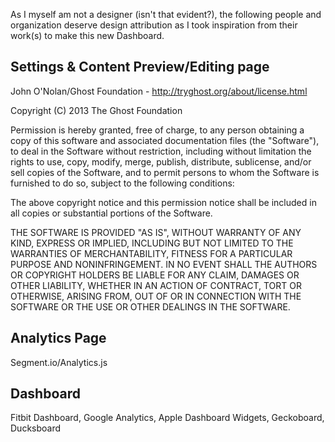 As I myself am not a designer (isn't that evident?), the following people and organization deserve design attribution as I took inspiration from their work(s) to make this new Dashboard.

## Settings & Content Preview/Editing page 

John O'Nolan/Ghost Foundation - http://tryghost.org/about/license.html

Copyright (C) 2013 The Ghost Foundation

Permission is hereby granted, free of charge, to any person obtaining a copy of this software and associated documentation files (the "Software"), to deal in the Software without restriction, including without limitation the rights to use, copy, modify, merge, publish, distribute, sublicense, and/or sell copies of the Software, and to permit persons to whom the Software is furnished to do so, subject to the following conditions:

The above copyright notice and this permission notice shall be included in all copies or substantial portions of the Software.

THE SOFTWARE IS PROVIDED "AS IS", WITHOUT WARRANTY OF ANY KIND, EXPRESS OR IMPLIED, INCLUDING BUT NOT LIMITED TO THE WARRANTIES OF MERCHANTABILITY, FITNESS FOR A PARTICULAR PURPOSE AND NONINFRINGEMENT. IN NO EVENT SHALL THE AUTHORS OR COPYRIGHT HOLDERS BE LIABLE FOR ANY CLAIM, DAMAGES OR OTHER LIABILITY, WHETHER IN AN ACTION OF CONTRACT, TORT OR OTHERWISE, ARISING FROM, OUT OF OR IN CONNECTION WITH THE SOFTWARE OR THE USE OR OTHER DEALINGS IN THE SOFTWARE.

## Analytics Page

Segment.io/Analytics.js

## Dashboard

Fitbit Dashboard, Google Analytics, Apple Dashboard Widgets, Geckoboard, Ducksboard
